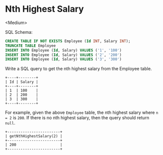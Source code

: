 # Nth Highest Salary

\<Medium>

SQL Schema:

```sql
CREATE TABLE IF NOT EXISTS Employee (Id INT, Salary INT);
TRUNCATE TABLE Employee
INSERT INTO Employee (Id, Salary) VALUES ('1', '100')
INSERT INTO Employee (Id, Salary) VALUES ('2', '200')
INSERT INTO Employee (Id, Salary) VALUES ('3', '300')
```

Write a SQL query to get the nth highest salary from the Employee table.
```
+----+--------+
| Id | Salary |
+----+--------+
| 1  | 100    |
| 2  | 200    |
| 3  | 300    |
+----+--------+
```
For example, given the above `Employee` table, the nth highest salary where
`n = 2` is `200`. If there is no nth highest salary, then the query should
return `null`.

```
+------------------------+
| getNthHighestSalary(2) |
+------------------------+
| 200                    |
+------------------------+
```
